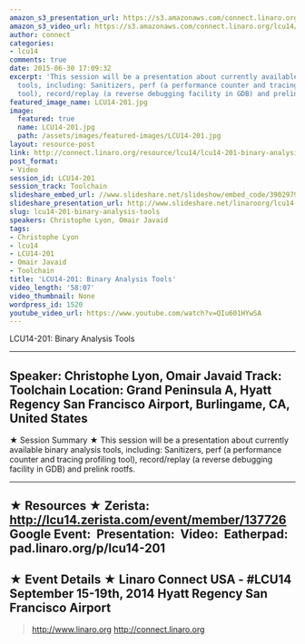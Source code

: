 ```yaml
---
amazon_s3_presentation_url: https://s3.amazonaws.com/connect.linaro.org/hkg15/Videos/09-16-Tuesday/LCU14-201.pdf
amazon_s3_video_url: https://s3.amazonaws.com/connect.linaro.org/lcu14/videos/09-16-Tuesday/LCU14-201-+Binary+Analysis+Tools.mp4
author: connect
categories:
- lcu14
comments: true
date: 2015-06-30 17:09:32
excerpt: 'This session will be a presentation about currently available binary analysis
  tools, including: Sanitizers, perf (a performance counter and tracing profiling
  tool), record/replay (a reverse debugging facility in GDB) and prelink rootfs.'
featured_image_name: LCU14-201.jpg
image:
  featured: true
  name: LCU14-201.jpg
  path: /assets/images/featured-images/LCU14-201.jpg
layout: resource-post
link: http://connect.linaro.org/resource/lcu14/lcu14-201-binary-analysis-tools/
post_format:
- Video
session_id: LCU14-201
session_track: Toolchain
slideshare_embed_url: //www.slideshare.net/slideshow/embed_code/39029796
slideshare_presentation_url: http://www.slideshare.net/linaroorg/lcu14-201-binary-analysis-tools
slug: lcu14-201-binary-analysis-tools
speakers: Christophe Lyon, Omair Javaid
tags:
- Christophe Lyon
- lcu14
- LCU14-201
- Omair Javaid
- Toolchain
title: 'LCU14-201: Binary Analysis Tools'
video_length: '58:07'
video_thumbnail: None
wordpress_id: 1520
youtube_video_url: https://www.youtube.com/watch?v=QIu601HYwSA
---
```


LCU14-201: Binary Analysis Tools

---------------------------------------------------

Speaker: Christophe Lyon, Omair Javaid
Track: Toolchain
Location: Grand Peninsula A, Hyatt Regency San Francisco Airport, Burlingame, CA, United States
---------------------------------------------------

★ Session Summary ★
This session will be a presentation about currently available binary analysis tools, including: Sanitizers, perf (a performance counter and tracing profiling tool), record/replay (a reverse debugging facility in GDB) and prelink rootfs.

---------------------------------------------------

★ Resources ★
Zerista: http://lcu14.zerista.com/event/member/137726
Google Event: 
Presentation: 
Video: 
Eatherpad: pad.linaro.org/p/lcu14-201
---------------------------------------------------

★ Event Details ★
Linaro Connect USA - #LCU14
September 15-19th, 2014
Hyatt Regency San Francisco Airport
---------------------------------------------------

> http://www.linaro.org
> http://connect.linaro.org
